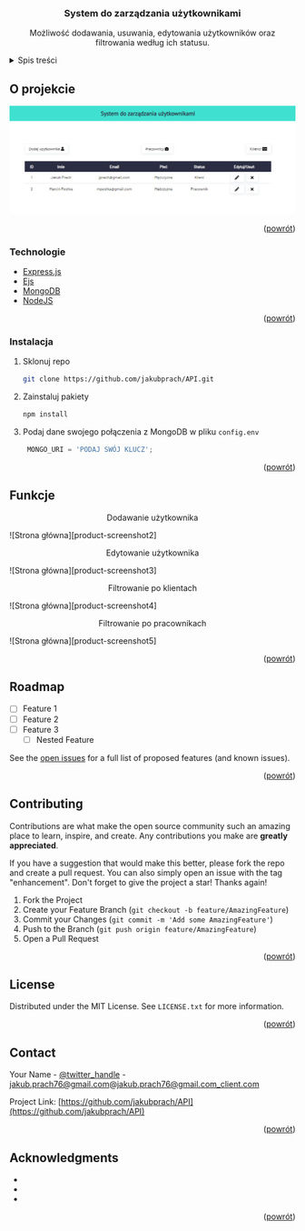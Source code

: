 <div id="top"></div>
<br />
<div align="center">

<h3 align="center">System do zarządzania użytkownikami</h3>
  <p align="center">
    Możliwość dodawania, usuwania, edytowania użytkowników oraz filtrowania według ich statusu.
  </p>
</div>



<!-- TABLE OF CONTENTS -->
<details>
  <summary>Spis treści</summary>
  <ol>
    <li>
      <a href="#about-the-project">O projekcie</a>
      <ul>
        <li><a href="#built-with">Technologie</a></li>
      </ul>
    </li>
    <li>
      <a href="#getting-started">Jak zacząć?</a>
      <ul>
        <li><a href="#prerequisites">Prerequisites</a></li>
        <li><a href="#installation">Installation</a></li>
      </ul>
    </li>
    <li><a href="#usage">Usage</a></li>
    <li><a href="#roadmap">Roadmap</a></li>
    <li><a href="#contributing">Contributing</a></li>
    <li><a href="#license">License</a></li>
    <li><a href="#contact">Contact</a></li>
    <li><a href="#acknowledgments">Acknowledgments</a></li>
  </ol>
</details>



<!-- ABOUT THE PROJECT -->
## O projekcie

![Strona główna][product-screenshot]

<p align="right">(<a href="#top">powrót</a>)</p>



### Technologie

* [Express.js](https://expressjs.com/)
* [Ejs](https://ejs.co/)
* [MongoDB](https://www.mongodb.com/)
* [NodeJS](https://nodejs.org/en/)

<p align="right">(<a href="#top">powrót</a>)</p>


### Instalacja

1. Sklonuj repo
   ```sh
   git clone https://github.com/jakubprach/API.git
   ```
2. Zainstaluj pakiety
   ```sh
   npm install
   ```
3. Podaj dane swojego połączenia z MongoDB w pliku `config.env`
   ```js
    MONGO_URI = 'PODAJ SWÓJ KLUCZ';
   ```

<p align="right">(<a href="#top">powrót</a>)</p>



<!-- USAGE EXAMPLES -->
## Funkcje
<p align="center">
    Dodawanie użytkownika
</p>
![Strona główna][product-screenshot2]
<p align="center">
    Edytowanie użytkownika
</p>
![Strona główna][product-screenshot3]
<p align="center">
    Filtrowanie po klientach
</p>
![Strona główna][product-screenshot4]
<p align="center">
    Filtrowanie po pracownikach
</p>
![Strona główna][product-screenshot5]

<p align="right">(<a href="#top">powrót</a>)</p>



<!-- ROADMAP -->
## Roadmap

- [ ] Feature 1
- [ ] Feature 2
- [ ] Feature 3
    - [ ] Nested Feature

See the [open issues](https://github.com/jakubprach/API/issues) for a full list of proposed features (and known issues).

<p align="right">(<a href="#top">powrót</a>)</p>



<!-- CONTRIBUTING -->
## Contributing

Contributions are what make the open source community such an amazing place to learn, inspire, and create. Any contributions you make are **greatly appreciated**.

If you have a suggestion that would make this better, please fork the repo and create a pull request. You can also simply open an issue with the tag "enhancement".
Don't forget to give the project a star! Thanks again!

1. Fork the Project
2. Create your Feature Branch (`git checkout -b feature/AmazingFeature`)
3. Commit your Changes (`git commit -m 'Add some AmazingFeature'`)
4. Push to the Branch (`git push origin feature/AmazingFeature`)
5. Open a Pull Request

<p align="right">(<a href="#top">powrót</a>)</p>



<!-- LICENSE -->
## License

Distributed under the MIT License. See `LICENSE.txt` for more information.

<p align="right">(<a href="#top">powrót</a>)</p>



<!-- CONTACT -->
## Contact

Your Name - [@twitter_handle](https://twitter.com/twitter_handle) - jakub.prach76@gmail.com@jakub.prach76@gmail.com_client.com

Project Link: [https://github.com/jakubprach/API](https://github.com/jakubprach/API)

<p align="right">(<a href="#top">powrót</a>)</p>



<!-- ACKNOWLEDGMENTS -->
## Acknowledgments

* []()
* []()
* []()

<p align="right">(<a href="#top">powrót</a>)</p>



<!-- MARKDOWN LINKS & IMAGES -->
<!-- https://www.markdownguide.org/basic-syntax/#reference-style-links -->
[contributors-shield]: https://img.shields.io/github/contributors/jakubprach/API.svg?style=for-the-badge
[contributors-url]: https://github.com/jakubprach/API/graphs/contributors
[forks-shield]: https://img.shields.io/github/forks/jakubprach/API.svg?style=for-the-badge
[forks-url]: https://github.com/jakubprach/API/network/members
[stars-shield]: https://img.shields.io/github/stars/jakubprach/API.svg?style=for-the-badge
[stars-url]: https://github.com/jakubprach/API/stargazers
[issues-shield]: https://img.shields.io/github/issues/jakubprach/API.svg?style=for-the-badge
[issues-url]: https://github.com/jakubprach/API/issues
[license-shield]: https://img.shields.io/github/license/jakubprach/API.svg?style=for-the-badge
[license-url]: https://github.com/jakubprach/API/blob/master/LICENSE.txt
[linkedin-shield]: https://img.shields.io/badge/-LinkedIn-black.svg?style=for-the-badge&logo=linkedin&colorB=555
[linkedin-url]: https://linkedin.com/in/linkedin_username
[product-screenshot]: images/homepage.png
[product-screenshot2]: images/adduser.png
[product-screenshot3]: images/edituser.png
[product-screenshot4]: images/klienci_filtr.png
[product-screenshot5]: images/pracownicy_filtr.png